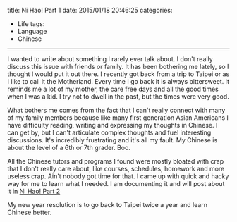 title: Ni Hao! Part 1
date: 2015/01/18 20:46:25
categories:
- Life
tags:
- Language
- Chinese
---

I wanted to write about something I rarely ever talk about. I don't really discuss this issue with friends or family. It has been bothering me lately, so I thought I would put it out there. I recently got back from a trip to Taipei or as I like to call it the Motherland. Every time I go back it is always bittersweet. It reminds me a lot of my mother, the care free days and all the good times when I was a kid. I try not to dwell in the past, but the times were very good.

What bothers me comes from the fact that I can't really connect with many of my family members because like many first generation Asian Americans I have difficulty reading, writing and expressing my thoughts in Chinese. I can get by, but I can't articulate complex thoughts and fuel interesting discussions. It's incredibly frustrating and it's all my fault. My Chinese is about the level of a 6th or 7th grader. Boo.

All the Chinese tutors and programs I found were mostly bloated with crap that I don't really care about, like courses, schedules, homework and more useless crap. Ain't nobody got time for that. I came up with quick and hacky way for me to learn what I needed. I am documenting it and will post about it in [Ni Hao! Part 2](/2015/01/19/ni-hao-part-2/)

My new year resolution is to go back to Taipei twice a year and learn Chinese better.